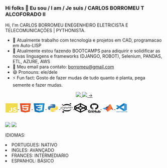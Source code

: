 ### Hi folks 👋 Eu sou / I am / Je suis / CARLOS BORROMEU T ALCOFORADO II

Hi, I'm CARLOS BORROMEU
ENEGENHEIRO ELETRICISTA E TELECOMUNICAÇÕES | PYTHONISTA.

- 🔭 Atualmente trabalho com tecnologia e projetos em CAD, programacao em Auto-LISP
- 🌱 Atualmente estou fazendo BOOTCAMPS para adiquirir e solidificar as novas linguagens e frameworks (DJANGO, ROBOT), Selenium, PANDAS, ETL, AZURE, AWS
- 💬 Meu email para contato: borromeu@gmail.com
- 😄 Pronouns: ele/dele
- ⚡ Fun fact: Gosto de fazer mudas de tudo quanto é planta, pega semente e fazer mudas.

<div align="center">
  <a href="https://github.com/CBTAS">
  <img height="180em" src="https://github-readme-stats.vercel.app/api?username=CBTAS&show_icons=true&theme=dracula&include_all_commits=true&count_private=true"/>
  <img height="180em" src="https://github-readme-stats.vercel.app/api/top-langs/?username=CBTAS&layout=compact&langs_count=3&theme=dracula"/> ->
</div>
  
<div style="display: inline_block"><br>
  <img align="center" alt="CBTAS-Js" height="30" width="40" src="https://raw.githubusercontent.com/devicons/devicon/master/icons/javascript/javascript-plain.svg">
  <img align="center" alt="CBTAS-HTML" height="30" width="40" src="https://raw.githubusercontent.com/devicons/devicon/master/icons/html5/html5-original.svg">
  <img align="center" alt="CBTAS-CSS" height="30" width="40" src="https://raw.githubusercontent.com/devicons/devicon/master/icons/css3/css3-original.svg">
  <img align="center" alt="CBTAS-Python" height="30" width="40" src="https://raw.githubusercontent.com/devicons/devicon/master/icons/python/python-original.svg">
  <img align="center" alt="CBTAS-Jupyter" height="30" width="40" src="https://raw.githubusercontent.com/devicons/devicon/master/icons/jupyter/jupyter-plain-wordmark.svg">
  <img align="center" alt="CBTAS-Jupyter" height="30" width="40" src="https://raw.githubusercontent.com/devicons/devicon/master/icons/codepen/codepen-plain.svg">
  <img align="center" alt="CBTAS-Github" height="30" width="40" src="https://raw.githubusercontent.com/devicons/devicon/master/icons/github/github-original-wordmark.svg">
  <img align="center" alt="CBTAS-MATLAB" height="30" width="40" src="https://raw.githubusercontent.com/devicons/devicon/master/icons/matlab/matlab-original.svg">
  <img align="center" alt="CBTAS-VS-CODE" height="30" width="40" src="https://raw.githubusercontent.com/devicons/devicon/master/icons/vscode/vscode-original-wordmark.svg">
  
 </div>
     
  ##
 
<div> 

  <a href = "mailto:borromeu@gmail.com"><img src="https://img.shields.io/badge/-Gmail-%23333?style=for-the-badge&logo=gmail&logoColor=white" target="_blank"></a>
  <a href="https://www.linkedin.com/in/carlosborromeu/" target="_blank"><img src="https://img.shields.io/badge/-LinkedIn-%230077B5?style=for-the-badge&logo=linkedin&logoColor=white" target="_blank"></a> 
   <!-- <a href = ""><img src="https://img.shields.io/badge/AutoCAD-AutoLISP-success" target="_blank"></a> -->
 
  <!-- ![Snake animation](https://github.com/CBTAS/CBTAS/blob/output/github-contribution-grid-snake.svg) -->
</div> 
<div>
  <ul<P> IDIOMAS: </P>
  <li>PORTUGUES: NATIVO </li>
  <li>INGLES: AVANÇADO </li>
  <li>FRANCES: INTERMEDIARIO </li>
  <li>ESPANHOL: BÁSICO </li>
  
  </ul>
  
